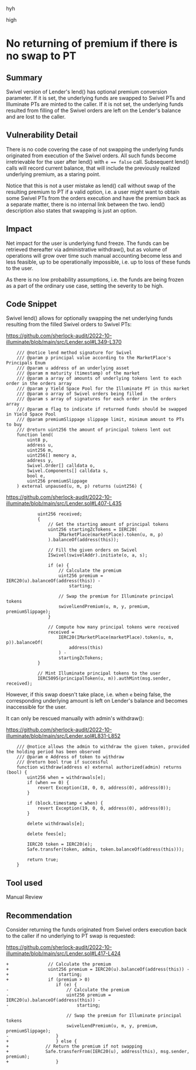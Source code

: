 hyh

high

# No returning of premium if there is no swap to PT

## Summary

Swivel version of Lender's lend() has optional premium conversion parameter. If it is set, the underlying funds are swapped to Swivel PTs and Illuminate PTs are minted to the caller. If it is not set, the underlying funds resulted from filling of the Swivel orders are left on the Lender's balance and are lost to the caller.

## Vulnerability Detail

There is no code covering the case of not swapping the underlying funds originated from execution of the Swivel orders. All such funds become irretrievable for the user after lend() with `e == false` call. Subsequent lend() calls will record current balance, that will include the previously realized underlying premium, as a staring point.

Notice that this is not a user mistake as lend() call without swap of the resulting premium to PT if a valid option, i.e. a user might want to obtain some Swivel PTs from the orders execution and have the premium back as a separate matter, there is no internal link between the two. lend() description also states that swapping is just an option.

## Impact

Net impact for the user is underlying fund freeze. The funds can be retrieved thereafter via administrative withdraw(), but as volume of operations will grow over time such manual accounting become less and less feasible, up to be operationally impossible, i.e. up to loss of these funds to the user.

As there is no low probability assumptions, i.e. the funds are being frozen as a part of the ordinary use case, setting the severity to be high.

## Code Snippet

Swivel lend() allows for optionally swapping the net underlying funds resulting from the filled Swivel orders to Swivel PTs:

https://github.com/sherlock-audit/2022-10-illuminate/blob/main/src/Lender.sol#L349-L370

```solidity
    /// @notice lend method signature for Swivel
    /// @param p principal value according to the MarketPlace's Principals Enum
    /// @param u address of an underlying asset
    /// @param m maturity (timestamp) of the market
    /// @param a array of amounts of underlying tokens lent to each order in the orders array
    /// @param y Yield Space Pool for the Illuminate PT in this market
    /// @param o array of Swivel orders being filled
    /// @param s array of signatures for each order in the orders array
    /// @param e flag to indicate if returned funds should be swapped in Yield Space Pool
    /// @param premiumSlippage slippage limit, minimum amount to PTs to buy
    /// @return uint256 the amount of principal tokens lent out
    function lend(
        uint8 p,
        address u,
        uint256 m,
        uint256[] memory a,
        address y,
        Swivel.Order[] calldata o,
        Swivel.Components[] calldata s,
        bool e,
        uint256 premiumSlippage
    ) external unpaused(u, m, p) returns (uint256) {
```

https://github.com/sherlock-audit/2022-10-illuminate/blob/main/src/Lender.sol#L407-L435

```solidity
            uint256 received;
            {
                // Get the starting amount of principal tokens
                uint256 startingZcTokens = IERC20(
                    IMarketPlace(marketPlace).token(u, m, p)
                ).balanceOf(address(this));

                // Fill the given orders on Swivel
                ISwivel(swivelAddr).initiate(o, a, s);

                if (e) {
                    // Calculate the premium
                    uint256 premium = IERC20(u).balanceOf(address(this)) -
                        starting;

                    // Swap the premium for Illuminate principal tokens
                    swivelLendPremium(u, m, y, premium, premiumSlippage);
                }

                // Compute how many principal tokens were received
                received =
                    IERC20(IMarketPlace(marketPlace).token(u, m, p)).balanceOf(
                        address(this)
                    ) -
                    startingZcTokens;
            }

            // Mint Illuminate principal tokens to the user
            IERC5095(principalToken(u, m)).authMint(msg.sender, received);
```

However, if this swap doesn't take place, i.e. when `e` being false, the corresponding underlying amount is left on Lender's balance and becomes inaccessible for the user.

It can only be rescued manually with admin's withdraw():

https://github.com/sherlock-audit/2022-10-illuminate/blob/main/src/Lender.sol#L831-L852

```solidity
    /// @notice allows the admin to withdraw the given token, provided the holding period has been observed
    /// @param e Address of token to withdraw
    /// @return bool true if successful
    function withdraw(address e) external authorized(admin) returns (bool) {
        uint256 when = withdrawals[e];
        if (when == 0) {
            revert Exception(18, 0, 0, address(0), address(0));
        }

        if (block.timestamp < when) {
            revert Exception(19, 0, 0, address(0), address(0));
        }

        delete withdrawals[e];

        delete fees[e];

        IERC20 token = IERC20(e);
        Safe.transfer(token, admin, token.balanceOf(address(this)));

        return true;
    }
```

## Tool used

Manual Review

## Recommendation

Consider returning the funds originated from Swivel orders execution back to the caller if no underlying to PT swap is requested:

https://github.com/sherlock-audit/2022-10-illuminate/blob/main/src/Lender.sol#L417-L424

```solidity
+               // Calculate the premium
+               uint256 premium = IERC20(u).balanceOf(address(this)) -
+                   starting;
+               if (premium > 0)
                   if (e) {
-                      // Calculate the premium
-                      uint256 premium = IERC20(u).balanceOf(address(this)) -
-                          starting;

                       // Swap the premium for Illuminate principal tokens
                       swivelLendPremium(u, m, y, premium, premiumSlippage);
-                  }
+                  } else {
+		       // Return the premium if not swapping
+		       Safe.transferFrom(IERC20(u), address(this), msg.sender, premium);
+                  }
```